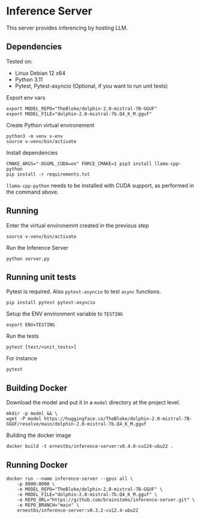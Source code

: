 # Inference Server
This server provides inferencing by hosting LLM.

## Dependencies
Tested on:
- Linux Debian 12 x64
- Python 3.11
- Pytest, Pytest-asyncio (Optional, if you want to run unit tests)

Export env vars
```
export MODEL_REPO="TheBloke/dolphin-2.0-mistral-7B-GGUF"
export MODEL_FILE="dolphin-2.0-mistral-7b.Q4_K_M.gguf"
```

Create Python virtual environement
```
python3 -m venv v-env
source v-venv/bin/activate
```
Install dependencies
```
CMAKE_ARGS="-DGGML_CUDA=on" FORCE_CMAKE=1 pip3 install llama-cpp-python
pip install -r requirements.txt
```
`llama-cpp-python` needs to be installed with CUDA support, as performed in the command above.

## Running
Enter the virtual environemnt created in the previous step
```
source v-venv/bin/activate
```
Run the Inference Server
```
python server.py
```

## Running unit tests
Pytest is required. Also `pytest-asyncio` to test `async` functions.
```
pip install pytest pytest-asyncio
```
Setup the ENV environment variable to `TESTING`
```
export ENV=TESTING
```
Run the tests
```
pytest [test/<unit_tests>]
```
For instance
```
pytest
```

## Building Docker

Download the model and put it in a `model` directory at the project level.
```
mkdir -p model && \
wget -P model https://huggingface.co/TheBloke/dolphin-2.0-mistral-7B-GGUF/resolve/main/dolphin-2.0-mistral-7b.Q4_K_M.gguf
```

Building the docker image
```
docker build -t ernestbs/inference-server:v0.4.0-cu124-ubu22 .
```

## Running Docker
```
docker run --name inference-server --gpus all \
    -p 8000:8000 \
    -e MODEL_REPO="TheBloke/dolphin-2.0-mistral-7B-GGUF" \
    -e MODEL_FILE="dolphin-2.0-mistral-7b.Q4_K_M.gguf" \
    -e REPO_URL="https://github.com/brainstems/inference-server.git" \
    -e REPO_BRANCH="main" \
    ernestbs/inference-server:v0.3.2-cu12.4-ubu22
```
